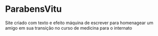 # ParabensVitu
Site criado com texto e efeito máquina de escrever para homenagear um amigo em sua transição no curso de medicina para o internato
